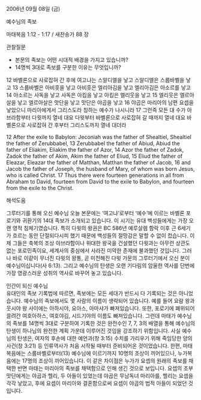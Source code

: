 2006년 09월 08일 (금)

예수님의 족보



마태복음 1:12 - 1:17 / 새찬송가 88 장


관찰질문
- 본문의 족보는 어떤 시대적 배경을 가지고 있습니까?  
- 14명씩 3대로 족보를 구분한 이유는 무엇입니까? 

12 바벨론으로 사로잡혀 간 후에 여고냐는 스알디엘을 낳고 스알디엘은 스룹바벨을 낳고 13 스룹바벨은 아비훗을 낳고 아비훗은 엘리아김을 낳고 엘리아김은 아소르를 낳고 14 아소르는 사독을 낳고 사독은 아킴을 낳고 아킴은 엘리웃을 낳고 15 엘리웃은 엘르아살을 낳고 엘르아살은 맛단을 낳고 맛단은 야곱을 낳고 16 야곱은 마리아의 남편 요셉을 낳았으니 마리아에게서 그리스도라 칭하는 예수가 나시니라 17 그런즉 모든 대 수가 아브라함부터 다윗까지 열네 대요 다윗부터 바벨론으로 사로잡혀 갈 때까지 열네 대요 바벨론으로 사로잡혀 간 후부터 그리스도까지 열네 대더라 

12  After the exile to Babylon: Jeconiah was the father of Shealtiel, Shealtiel the father of Zerubbabel, 13  Zerubbabel the father of Abiud, Abiud the father of Eliakim, Eliakim the father of Azor, 14  Azor the father of Zadok, Zadok the father of Akim, Akim the father of Eliud, 15  Eliud the father of Eleazar, Eleazar the father of Matthan, Matthan the father of Jacob, 16  and Jacob the father of Joseph, the husband of Mary, of whom was born Jesus, who is called Christ. 17  Thus there were fourteen generations in all from Abraham to David, fourteen from David to the exile to Babylon, and fourteen from the exile to the Christ.

해석도움





그루터기를 통해 
오신 예수님  오늘 본문에는 ‘여고냐’로부터 ‘예수’에 이르는 바벨론 포로기와 귀환기의 14대 족보가 소개되고 있습니다. 이 시기는 유대 백성들에게는 가장 오랜 영적 침체기였습니다. 특히 다윗의 왕권은 BC 586년 예루살렘 함락 이후 근 6세기가 흐르는 동안 단절되다시피 했기 때문에 백성들의 절망감은 말할 수 없이 컸습니다. 이제 그들은 축복의 조상 아브라함이나 위대한 왕국을 건설했던 다윗과는 아무런 상관도 없는 포로민족이요, 세계사의 중심에서 사라진 미약한 존재에 불과했던 것입니다. 그러나 바로 이같이 무너진 다윗의 왕통, 곧 미천해진 다윗 가문의 그루터기에서 오신 분이 예수님이십니다(사 6:13). 그리고 예수님의 탄생은 오랜 기다림의 암울한 역사를 단번에 가장 영광스러운 성취의 역사로 바꾸어 놓고 있습니다. 

인간이 되신 예수님  
유대인의 족보 기록법에 따르면, 족보에는 모든 세대가 반드시 다 기록되는 것은 아니었습니다. 예수님의 족보에서도 몇 사람의 이름이 생략되어 있습니다. 예를 들어 요람 왕과 웃시야 왕 사이에는 아하시야, 요아스, 아마샤가 빠져있습니다. 또한, 포로기에 폐위되어 끌려간 여호아하스, 여호야김, 시드기야의 이름도 빠져있습니다. 그런데 마태가 예수님의 족보를 14명씩 3대로 구분하여 기록한 것은 완전수인 7, 7, 3의 배열을 통해 예수님의 탄생이 하나님의 완전한 계획 가운데 이루어진 것임을 강조하기 위함입니다. 사실 예수님의 탄생은, 여자의 후손에 대한 예언과(창 3:15) 수치를 가리우기 위해 죽임당한 양의 사건(창 3:21) 등 인류역사가 처음 시작될 때부터 준비되어온 것이었습니다. 한편, 마태복음에는 스룹바벨로부터(13) 예수님에 이르기까지 10명의 조상이 끼어있으나, 누가복음에는 17명의 조상이 끼어있습니다. 이 같은 차이점은 누가가 요셉의 원래의 족보를 채택한 반면 마태는 마리아의 족보를 채택함으로 인해 생긴 것으로 보입니다. 요셉의 조부 맛단에게는 야곱과 헬리, 두 아들이 있었는데 야곱은 무남독녀 마리아를, 헬리는 요셉을 각각 낳았고, 후에 요셉이 마리아와 결혼함으로써 요셉이 야곱의 법적 아들이 되었던 것입니다.